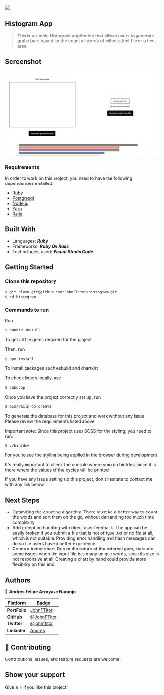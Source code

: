![](https://img.shields.io/static/v1?label=BY&message=JohnFTitor&color=blue)

## Histogram App

> This is a simple Histogram application that allows users to generate grahp bars based on the count of words of either a text file or a text area  

## Screenshot

![App screenshot](./page_screenshot.png)

### Requirements
In order to work on this project, you need to have the following dependencies installed: 

- [Ruby](https://www.ruby-lang.org/en/) 
- [Postgresql](https://www.postgresql.org/)
- [Node.js](https://nodejs.org/en/)
- [Yarn](https://yarnpkg.com/)
- [Rails](https://rubyonrails.org/)

## Built With

- Languages: _**Ruby**_
- Frameworks: _**Ruby On Rails**_
- Technologies used: _**Visual Studio Code**_

## Getting Started

### Clone this repository

```bash
$ git clone git@github.com:JohnFTitor/histogram.git
$ cd histogram
```

### Commands to run

Run 
```bash
$ bundle install 
```

To get all the gems required for the project

Then, run

```bash
$ npm install 
```
To install packages such esbuild and chartkirt

To check linters locally, use
```bash
$ rubocop .
```

Once you have the project correctly set up, run 
```bash
$ bin/rails db:create
```

To generate the database for this project and work without any issue. Please review the requirements listed above   

Important note: Since this project uses SCSS for the styling, you need to run: 

```bash
$ ./bin/dev
```

For you to see the styling being applied in the browser during development

It's really important to check the console where you run bin/dev, since it is there where the values of the cycles will be printed

If you have any issue setting up this project, don't hesitate to contact me with any link below

## Next Steps

- Optimizing the counting algorithm. There must be a better way to count the words and sort them on the go, without demanding too much time complexity
- Add exception handling with direct user feedback. The app can be easily broken if you submit a file that is not of type .txt or no file at all, which is not suitable. Providing error handling and flash messages can do so the users have a better experience
- Create a better chart. Due to the nature of the external gem, there are some issues when the input file has many unique words, since its size is not responsive at all. Creating a chart by hand could provide more flexibility on this end

## Authors

:bust_in_silhouette: **Andrés Felipe Arroyave Naranjo**

 Platform | Badge |
 --- | --- |
 **PortFolio**    | [JohnFTitor](https://johnftitor.me/)
 **GitHub**    | [@JohnFTitor](https://github.com/JohnFTitor)
 **Twitter**   | [@johnftitor](https://twitter.com/johnftitor)
 **LinkedIn**  | [Andres](https://www.linkedin.com/in/andresarroyavenaranjo/?locale=en_US)

## 🤝 Contributing

Contributions, issues, and feature requests are welcome!

## Show your support

Give a ⭐️ if you like this project!

